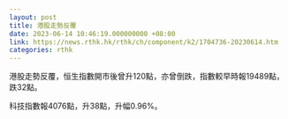 ```yaml
---
layout: post
title: 港股走勢反覆
date: 2023-06-14 10:46:19.000000000 +08:00
link: https://news.rthk.hk/rthk/ch/component/k2/1704736-20230614.htm
categories: rthk
---
```


港股走勢反覆，恒生指數開市後曾升120點，亦曾倒跌，指數較早時報19489點，跌32點。

科技指數報4076點，升38點，升幅0.96%。
